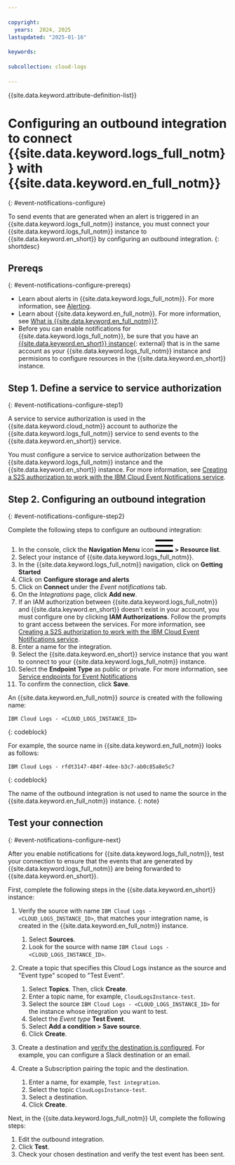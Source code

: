 ```yaml
---

copyright:
  years:  2024, 2025
lastupdated: "2025-01-16"

keywords:

subcollection: cloud-logs

---
```


{{site.data.keyword.attribute-definition-list}}

# Configuring an outbound integration to connect {{site.data.keyword.logs_full_notm}} with {{site.data.keyword.en_full_notm}}
{: #event-notifications-configure}

To send events that are generated when an alert is triggered in an {{site.data.keyword.logs_full_notm}} instance, you must connect your {{site.data.keyword.logs_full_notm}} instance to {{site.data.keyword.en_short}} by configuring an outbound integration.
{: shortdesc}

## Prereqs
{: #event-notifications-configure-prereqs}

- Learn about alerts in {{site.data.keyword.logs_full_notm}}. For more information, see [Alerting](/docs/cloud-logs?topic=cloud-logs-alerts).
- Learn about {{site.data.keyword.en_full_notm}}. For more information, see [What is {{site.data.keyword.en_full_notm}}?](/docs/event-notifications?topic=event-notifications-en-about).
- Before you can enable notifications for {{site.data.keyword.logs_full_notm}}, be sure that you have an [{{site.data.keyword.en_short}} instance](/catalog/services/event-notifications){: external} that is in the same account as your {{site.data.keyword.logs_full_notm}} instance and permisions to configure resources in the {{site.data.keyword.en_short}} instance.


## Step 1. Define a service to service authorization
{: #event-notifications-configure-step1}

A service to service authorization is used in the {{site.data.keyword.cloud_notm}} account to authorize the {{site.data.keyword.logs_full_notm}} service to send events to the {{site.data.keyword.en_short}} service.

You must configure a service to service authorization between the {{site.data.keyword.logs_full_notm}} instance and the {{site.data.keyword.en_short}} instance. For more information, see [Creating a S2S authorization to work with the IBM Cloud Event Notifications service](/docs/cloud-logs?topic=cloud-logs-iam-service-auth-en).

## Step 2. Configuring an outbound integration
{: #event-notifications-configure-step2}

Complete the following steps to configure an outbound integration:

1. In the console, click the **Navigation Menu** icon ![Navigation Menu icon](../icons/icon_hamburger.svg) **> Resource list**.
2. Select your instance of {{site.data.keyword.logs_full_notm}}.
3. In the {{site.data.keyword.logs_full_notm}} navigation, click on **Getting Started** 
5. Click on **Configure storage and alerts**
4. Click on **Connect** under the *Event notifications* tab.  
5. On the *Integrations* page, click **Add new**.
6. If an IAM authorization between {{site.data.keyword.logs_full_notm}} and {{site.data.keyword.en_short}} doesn't exist in your account, you must configure one by clicking **IAM Authorizations**. Follow the prompts to grant access between the services. For more information, see [Creating a S2S authorization to work with the IBM Cloud Event Notifications service](/docs/cloud-logs?topic=cloud-logs-iam-service-auth-en).
7. Enter a name for the integration.
8. Select the {{site.data.keyword.en_short}} service instance that you want to connect to your {{site.data.keyword.logs_full_notm}} instance.
9. Select the **Endpoint Type** as public or private. For more information, see [Service endpoints for Event Notifications](/docs/event-notifications?topic=event-notifications-en-regions-endpoints#en-service-endpoints)
10. To confirm the connection, click **Save**.

An {{site.data.keyword.en_full_notm}} *source* is created with the following name:

```
IBM Cloud Logs - <CLOUD_LOGS_INSTANCE_ID>
```
{: codeblock}

For example, the source name in {{site.data.keyword.en_full_notm}} looks as follows:

```
IBM Cloud Logs - rfdt3147-484f-4dee-b3c7-ab0c85a8e5c7
```
{: codeblock}

The name of the outbound integration is not used to name the source in the {{site.data.keyword.en_full_notm}} instance.
{: note}

## Test your connection
{: #event-notifications-configure-next}

After you enable notifications for {{site.data.keyword.logs_full_notm}}, test your connection to ensure that the events that are generated by {{site.data.keyword.logs_full_notm}} are being forwarded to {{site.data.keyword.en_short}}.

First, complete the following steps in the {{site.data.keyword.en_short}} instance:
1. Verify the source with name `IBM Cloud Logs - <CLOUD_LOGS_INSTANCE_ID>`, that matches your integration name, is created in the {{site.data.keyword.en_full_notm}} instance.

    1. Select **Sources**.
    2. Look for the source with name `IBM Cloud Logs - <CLOUD_LOGS_INSTANCE_ID>`.

2. Create a topic that specifies this Cloud Logs instance as the source and "Event type" scoped to "Test Event".

    1. Select **Topics**. Then, click **Create**.
    2. Enter a topic name, for example, `CloudLogsInstance-test`.
    3. Select the source `IBM Cloud Logs - <CLOUD_LOGS_INSTANCE_ID>` for the instance whose integration you want to test.
    4. Select the *Event type* **Test Event**.
    4. Select **Add a condition > Save source**.
    6. Click **Create**.

3. Create a destination and [verify the destination is configured](/docs/event-notifications?topic=event-notifications-en-test-destination#en-test-destinations). For example, you can configure a Slack destination or an email.

4. Create a Subscription pairing the topic and the destination.
    1. Enter a name, for example, `Test integration`.
    2. Select the topic `CloudLogsInstance-test`.
    3. Select a destination.
    4. Click **Create**.

Next, in the {{site.data.keyword.logs_full_notm}} UI, complete the following steps:
1. Edit the outbound integration.
2. Click **Test**.
3. Check your chosen destination and verify the test event has been sent.
